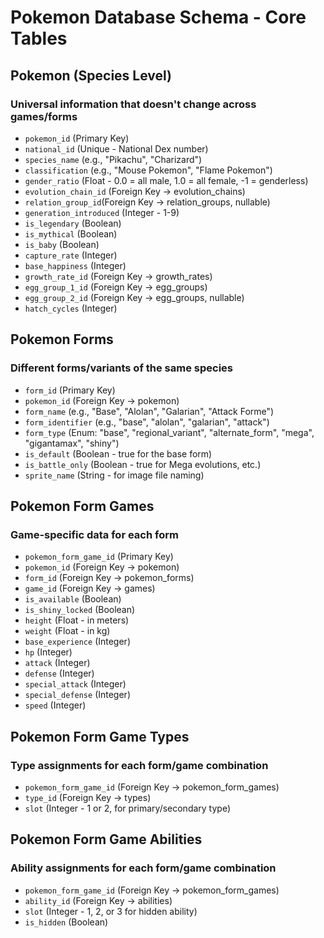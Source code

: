 # Pokemon Database Schema - Core Tables

## Pokemon (Species Level)

### **Universal information that doesn't change across games/forms**

- `pokemon_id` (Primary Key)
- `national_id` (Unique - National Dex number)
- `species_name` (e.g., "Pikachu", "Charizard")
- `classification` (e.g., "Mouse Pokemon", "Flame Pokemon")
- `gender_ratio` (Float - 0.0 = all male, 1.0 = all female, -1 = genderless)
- `evolution_chain_id` (Foreign Key → evolution_chains)
- `relation_group_id`(Foreign Key → relation_groups, nullable)
- `generation_introduced` (Integer - 1-9)
- `is_legendary` (Boolean)
- `is_mythical` (Boolean)
- `is_baby` (Boolean)
- `capture_rate` (Integer)
- `base_happiness` (Integer)
- `growth_rate_id` (Foreign Key → growth_rates)
- `egg_group_1_id` (Foreign Key → egg_groups)
- `egg_group_2_id` (Foreign Key → egg_groups, nullable)
- `hatch_cycles` (Integer)

## Pokemon Forms

### **Different forms/variants of the same species**

- `form_id` (Primary Key)
- `pokemon_id` (Foreign Key → pokemon)
- `form_name` (e.g., "Base", "Alolan", "Galarian", "Attack Forme")
- `form_identifier` (e.g., "base", "alolan", "galarian", "attack")
- `form_type` (Enum: "base", "regional_variant", "alternate_form", "mega", "gigantamax", "shiny")
- `is_default` (Boolean - true for the base form)
- `is_battle_only` (Boolean - true for Mega evolutions, etc.)
- `sprite_name` (String - for image file naming)

## Pokemon Form Games

### **Game-specific data for each form**

- `pokemon_form_game_id` (Primary Key)
- `pokemon_id` (Foreign Key → pokemon)
- `form_id` (Foreign Key → pokemon_forms)
- `game_id` (Foreign Key → games)
- `is_available` (Boolean)
- `is_shiny_locked` (Boolean)
- `height` (Float - in meters)
- `weight` (Float - in kg)
- `base_experience` (Integer)
- `hp` (Integer)
- `attack` (Integer)
- `defense` (Integer)
- `special_attack` (Integer)
- `special_defense` (Integer)
- `speed` (Integer)

## Pokemon Form Game Types

### **Type assignments for each form/game combination**

- `pokemon_form_game_id` (Foreign Key → pokemon_form_games)
- `type_id` (Foreign Key → types)
- `slot` (Integer - 1 or 2, for primary/secondary type)

## Pokemon Form Game Abilities

### **Ability assignments for each form/game combination**

- `pokemon_form_game_id` (Foreign Key → pokemon_form_games)
- `ability_id` (Foreign Key → abilities)
- `slot` (Integer - 1, 2, or 3 for hidden ability)
- `is_hidden` (Boolean)
